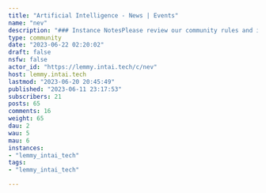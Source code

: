```yaml
---
title: "Artificial Intelligence - News | Events" 
name: "nev"
description: "### Instance NotesPlease review our community rules and introduce yourself!- [Welcome!](https://lemmy.intai.tech/post/1511)- [Introduce yourself](https://lemmy.intai.tech/post/2710)- [Rules](https://lemmy.intai.tech/post/76)### Useful links- [AI Tools and Bot List](https://lemmy.intai.tech/post/2484)- [Machine Learning Communities](https://lemmy.intai.tech/post/2182)- [Fediverse Observer](https://lemmy.fediverse.observer/)- [Lemmy Community Browser](https://browse.feddit.de/)"
type: community
date: "2023-06-22 02:20:02"
draft: false
nsfw: false
actor_id: "https://lemmy.intai.tech/c/nev"
host: lemmy.intai.tech
lastmod: "2023-06-20 20:45:49"
published: "2023-06-11 23:17:53"
subscribers: 21
posts: 65
comments: 16
weight: 65
dau: 2
wau: 5
mau: 6
instances:
- "lemmy_intai_tech"
tags: 
- "lemmy_intai_tech"

---
```

